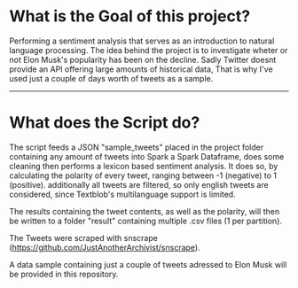 # What is the Goal of this project? 

Performing a sentiment analysis that serves as an introduction to natural language processing. The idea behind the project is to investigate wheter or not Elon Musk's popularity has been on the decline. Sadly Twitter doesnt provide an API offering large amounts of historical data, That is why I've used just a couple of days worth of tweets as a sample.  

___

# What does the Script do? 

The script feeds a JSON "sample_tweets" placed in the project folder containing any amount of tweets into Spark a Spark Dataframe, does some cleaning then performs a lexicon based sentiment analysis. It does so, by calculating the polarity of every tweet, ranging between -1 (negative) to 1 (positive). additionally all tweets are filtered, so only english tweets are considered, since Textblob's multilanguage support is limited.  

The results containing the tweet contents, as well as the polarity, will then be written to a folder "result" containing multiple .csv files (1 per partition). 

The Tweets were scraped with snscrape (https://github.com/JustAnotherArchivist/snscrape). 

A data sample containing just a couple of tweets adressed to Elon Musk will be provided in this repository. 

